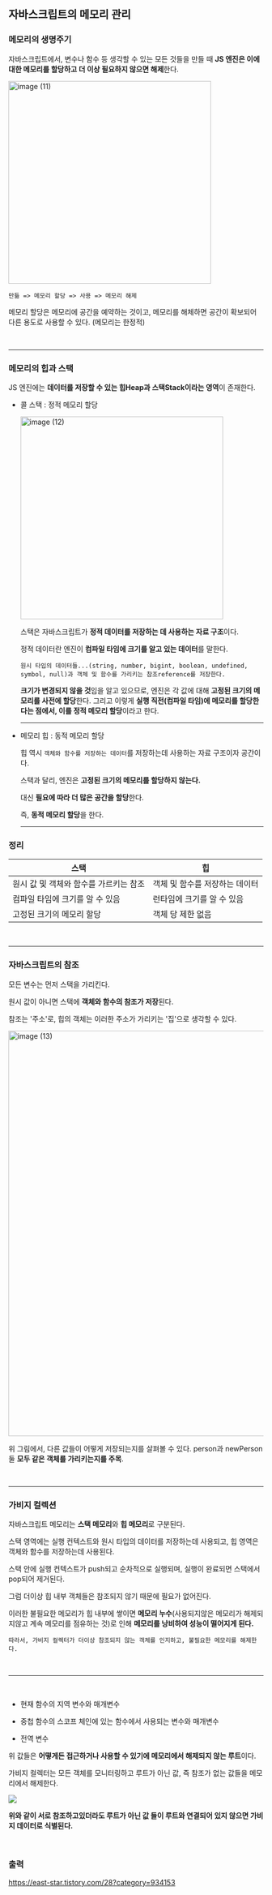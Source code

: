 ## 자바스크립트의 메모리 관리

### 메모리의 생명주기

자바스크립트에서, 변수나 함수 등 생각할 수 있는 모든 것들을 만들 때 **JS 엔진은 이에 대한 메모리를 할당하고 더 이상 필요하지 않으면 해제**한다.

<img width="400" alt="image (11)" src="https://github.com/yookeunbyul/cs-study/assets/91243651/af2a88da-963a-43cd-a5b5-6e56dc919f85">

`만듦 => 메모리 할당 => 사용 => 메모리 해제`

메모리 할당은 메모리에 공간을 예약하는 것이고, 메모리를 해체하면 공간이 확보되어 다른 용도로 사용할 수 있다. (메모리는 한정적)

<br />

---

### 메모리의 힙과 스택

JS 엔진에는 **데이터를 저장할 수 있는 힙Heap과 스택Stack이라는 영역**이 존재한다.

- 콜 스택 : 정적 메모리 할당

    <img width="400" alt="image (12)" src="https://github.com/yookeunbyul/cs-study/assets/91243651/f4f5d420-da35-469d-9963-b487055f0e7f">

  스택은 자바스크립트가 **정적 데이터를 저장하는 데 사용하는 자료 구조**이다.

  정적 데이터란 엔진이 **컴파일 타임에 크기를 알고 있는 데이터**를 말한다.

  ```
  원시 타입의 데이터들...(string, number, bigint, boolean, undefined, symbol, null)과 객체 및 함수를 가리키는 참조reference를 저장한다.
  ```

  **크기가 변경되지 않을 것**임을 알고 있으므로, 엔진은 각 값에 대해 **고정된 크기의 메모리를 사전에 할당**한다. 그리고 이렇게 **실행 직전(컴파일 타임)에 메모리를 할당한다는 점에서, 이를 정적 메모리 할당**이라고 한다.

  ***

- 메모리 힙 : 동적 메모리 할당

  힙 역시 `객체와 함수를 저장하는 데이터`를 저장하는데 사용하는 자료 구조이자 공간이다.

  스택과 달리, 엔진은 **고정된 크기의 메모리를 할당하지 않는다.**

  대신 **필요에 따라 더 많은 공간을 할당**한다.

  즉, **동적 메모리 할당**을 한다.

  ***

### 정리

| 스택                                   | 힙                             |
| -------------------------------------- | ------------------------------ |
| 원시 값 및 객체와 함수를 가르키는 참조 | 객체 및 함수를 저장하는 데이터 |
| 컴파일 타임에 크기를 알 수 있음        | 런타임에 크기를 알 수 있음     |
| 고정된 크기의 메모리 할당              | 객체 당 제한 없음              |

<br />

---

### 자바스크립트의 참조

모든 변수는 먼저 스택을 가리킨다.

원시 값이 아니면 스택에 **객체와 함수의 참조가 저장**된다.

참조는 '주소'로, 힙의 객체는 이러한 주소가 가리키는 '집'으로 생각할 수 있다.

<img width="800" alt="image (13)" src="https://github.com/yookeunbyul/cs-study/assets/91243651/8238fe9b-37e6-4369-b82d-ffe5021a496a">

위 그림에서, 다른 값들이 어떻게 저장되는지를 살펴볼 수 있다. person과 newPerson 둘 **모두 같은 객체를 가리키는지를 주목**.

<br />

---

### 가비지 컬렉션

자바스크립트 메모리는 **스택 메모리**와 **힙 메모리**로 구분된다.

스택 영역에는 실행 컨텍스트와 원시 타입의 데이터를 저장하는데 사용되고, 힙 영역은 객체와 함수를 저장하는데 사용된다.

스택 안에 실행 컨텍스트가 push되고 순차적으로 실행되며, 실행이 완료되면 스택에서 pop되어 제거된다.

그럼 더이상 힙 내부 객체들은 참조되지 않기 때문에 필요가 없어진다.

이러한 불필요한 메모리가 힙 내부에 쌓이면 **메모리 누수**(사용되지않은 메모리가 해제되지않고 계속 메모리를 점유하는 것)로 인해 **메모리를 낭비하여 성능이 떨어지게 된다.**

```
따라서, 가비지 컬렉터가 더이상 참조되지 않는 객체를 인지하고, 불필요한 메모리를 해제한다.
```

<br />

---

<br />

- 현재 함수의 지역 변수와 매개변수

- 중첩 함수의 스코프 체인에 있는 함수에서 사용되는 변수와 매개변수

- 전역 변수

위 값들은 **어떻게든 접근하거나 사용할 수 있기에 메모리에서 해제되지 않는 루트**이다.

가비지 컬렉터는 모든 객체를 모니터링하고 루트가 아닌 값, 즉 참조가 없는 값들을 메모리에서 해제한다.

<img src="https://github.com/yookeunbyul/cs-study/assets/91243651/af1f4931-1783-481d-bfce-6e2e35183857" />

**위와 같이 서로 참조하고있더라도 루트가 아닌 값 들이 루트와 연결되어 있지 않으면 가비지 데이터로 식별된다.**

<br />

### 출력

https://east-star.tistory.com/28?category=934153

